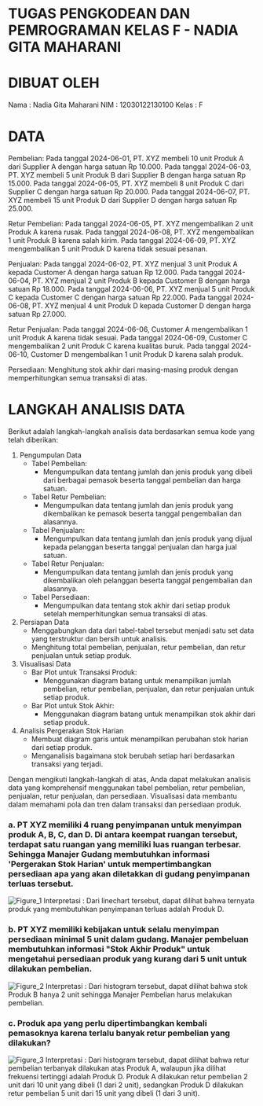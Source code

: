 # TUGAS PENGKODEAN DAN PEMROGRAMAN KELAS F - NADIA GITA MAHARANI

# DIBUAT OLEH
Nama : Nadia Gita Maharani
NIM : 12030122130100
Kelas : F

# DATA
Pembelian:
Pada tanggal 2024-06-01, PT. XYZ membeli 10 unit Produk A dari Supplier A dengan harga satuan Rp 10.000.
Pada tanggal 2024-06-03, PT. XYZ membeli 5 unit Produk B dari Supplier B dengan harga satuan Rp 15.000.
Pada tanggal 2024-06-05, PT. XYZ membeli 8 unit Produk C dari Supplier C dengan harga satuan Rp 20.000.
Pada tanggal 2024-06-07, PT. XYZ membeli 15 unit Produk D dari Supplier D dengan harga satuan Rp 25.000.

Retur Pembelian:
Pada tanggal 2024-06-05, PT. XYZ mengembalikan 2 unit Produk A karena rusak.
Pada tanggal 2024-06-08, PT. XYZ mengembalikan 1 unit Produk B karena salah kirim.
Pada tanggal 2024-06-09, PT. XYZ mengembalikan 5 unit Produk D karena tidak sesuai pesanan.

Penjualan:
Pada tanggal 2024-06-02, PT. XYZ menjual 3 unit Produk A kepada Customer A dengan harga satuan Rp 12.000.
Pada tanggal 2024-06-04, PT. XYZ menjual 2 unit Produk B kepada Customer B dengan harga satuan Rp 18.000.
Pada tanggal 2024-06-06, PT. XYZ menjual 5 unit Produk C kepada Customer C dengan harga satuan Rp 22.000.
Pada tanggal 2024-06-08, PT. XYZ menjual 4 unit Produk D kepada Customer D dengan harga satuan Rp 27.000.

Retur Penjualan:
Pada tanggal 2024-06-06, Customer A mengembalikan 1 unit Produk A karena tidak sesuai.
Pada tanggal 2024-06-09, Customer C mengembalikan 2 unit Produk C karena kualitas buruk.
Pada tanggal 2024-06-10, Customer D mengembalikan 1 unit Produk D karena salah produk.

Persediaan:
Menghitung stok akhir dari masing-masing produk dengan memperhitungkan semua transaksi di atas.

# LANGKAH ANALISIS DATA
Berikut adalah langkah-langkah analisis data berdasarkan semua kode yang telah diberikan:
1. Pengumpulan Data
   - Tabel Pembelian:
     - Mengumpulkan data tentang jumlah dan jenis produk yang dibeli dari berbagai pemasok beserta tanggal pembelian dan harga satuan.
   - Tabel Retur Pembelian:
     - Mengumpulkan data tentang jumlah dan jenis produk yang dikembalikan ke pemasok beserta tanggal pengembalian dan alasannya.
   - Tabel Penjualan:
     - Mengumpulkan data tentang jumlah dan jenis produk yang dijual kepada pelanggan beserta tanggal penjualan dan harga jual satuan.
   - Tabel Retur Penjualan:
     - Mengumpulkan data tentang jumlah dan jenis produk yang dikembalikan oleh pelanggan beserta tanggal pengembalian dan alasannya.
   - Tabel Persediaan:
     - Mengumpulkan data tentang stok akhir dari setiap produk setelah memperhitungkan semua transaksi di atas.
2. Persiapan Data
   - Menggabungkan data dari tabel-tabel tersebut menjadi satu set data yang terstruktur dan bersih untuk analisis.
   - Menghitung total pembelian, penjualan, retur pembelian, dan retur penjualan untuk setiap produk.
3. Visualisasi Data
   - Bar Plot untuk Transaksi Produk:
     - Menggunakan diagram batang untuk menampilkan jumlah pembelian, retur pembelian, penjualan, dan retur penjualan untuk setiap produk.
   - Bar Plot untuk Stok Akhir:
     - Menggunakan diagram batang untuk menampilkan stok akhir dari setiap produk.
4. Analisis Pergerakan Stok Harian
   - Membuat diagram garis untuk menampilkan perubahan stok harian dari setiap produk.
   - Menganalisis bagaimana stok berubah setiap hari berdasarkan transaksi yang terjadi.

Dengan mengikuti langkah-langkah di atas, Anda dapat melakukan analisis data yang komprehensif menggunakan tabel pembelian, retur pembelian, penjualan, retur penjualan, dan persediaan. Visualisasi data membantu dalam memahami pola dan tren dalam transaksi dan persediaan produk.

### a. PT XYZ memiliki 4 ruang penyimpanan untuk menyimpan produk A, B, C, dan D. Di antara keempat ruangan tersebut, terdapat satu ruangan yang memiliki luas ruangan terbesar. Sehingga Manajer Gudang membutuhkan informasi 'Pergerakan Stok Harian' untuk mempertimbangkan persediaan apa yang akan diletakkan di gudang penyimpanan terluas tersebut.
![Figure_1](https://github.com/NadiaGitaMaharani/PengkodeanDanPemrograman-Python-AnalisisData/assets/167200610/4f81a1d5-31d8-4622-84eb-9ac9bb38dafd)
Interpretasi : Dari linechart tersebut, dapat dilihat bahwa ternyata produk yang membutuhkan penyimpanan terluas adalah Produk D.

### b. PT XYZ memiliki kebijakan untuk selalu menyimpan persediaan minimal 5 unit dalam gudang. Manajer pembeluan membutuhkan informasi "Stok Akhir Produk" untuk mengetahui persediaan produk yang kurang dari 5 unit untuk dilakukan pembelian.
![Figure_2](https://github.com/NadiaGitaMaharani/PengkodeanDanPemrograman-Python-AnalisisData/assets/167200610/2fee648d-bc38-4d69-8d2e-e5bc62be02ce)
Interpretasi : Dari histogram tersebut, dapat dilihat bahwa stok Produk B hanya 2 unit sehingga Manajer Pembelian harus melakukan pembelian.

### c. Produk apa yang perlu dipertimbangkan kembali pemasoknya karena terlalu banyak retur pembelian yang dilakukan?
![Figure_3](https://github.com/NadiaGitaMaharani/PengkodeanDanPemrograman-Python-AnalisisData/assets/167200610/bbd45368-11f7-44a8-9725-bc553507ca6b)
Interpretasi : Dari histogram tersebut, dapat dilihat bahwa retur pembelian terbanyak dilakukan atas Produk A, walaupun jika dilihat frekuensi tertinggi adalah Produk D. Produk A dilakukan retur pembelian 2 unit dari 10 unit yang dibeli (1 dari 2 unit), sedangkan Produk D dilakukan retur pembelian 5 unit dari 15 unit yang dibeli (1 dari 3 unit).
